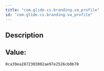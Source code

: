```yaml
---
title: "com.glide.cs.branding.va_profile"
id: "com.glide.cs.branding.va_profile"
---
```

## Description



## Value: 
```
0ca39ea2872303002ae97e2526cb0b70
```